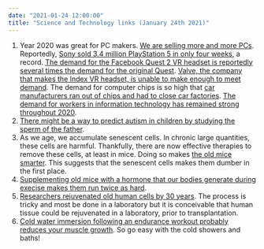 ```yaml
---
date: "2021-01-24 12:00:00"
title: "Science and Technology links (January 24th 2021)"
---
```




1. Year 2020 was great for PC makers. [We are selling more and more PCs](https://www.gartner.com/en/newsroom/press-releases/2021-01-11-gartner-says-worldwide-pc-shipments-grew-10-point-7-percent-in-the-fourth-quarter-of-2020-and-4-point-8-percent-for-the-year). Reportedly, [Sony sold 3.4 million PlayStation 5 in only four weeks](https://www.gizmochina.com/2020/12/31/sony-ps5-sales-2020-targets-in-2021-report/), a record. [The demand for the Facebook Quest 2 VR headset is reportedly several times the demand for the original Quest](https://www.vrfocus.com/2020/10/oculus-quest-2-sales-surpass-facebook-expectations-pre-orders-5x-more-than-original-quest/). [Valve, the company that makes the Index VR headset, is unable to make enough to meet demand](https://uploadvr.com/gabe-newell-index-supply-shortage/). The demand for computer chips is so high that [car manufacturers ran out of chips and had to close car factories](https://www.scmp.com/business/companies/article/3118467/how-did-worlds-carmakers-run-out-chips-it-was-year-bad-planning). [The demand for workers in information technology has remained strong throughout 2020](https://www.calcalistech.com/ctech/articles/0,7340,L-3848497,00.html).
1. [There might be a way to predict autism in children by studying the sperm of the father](https://clinicalepigeneticsjournal.biomedcentral.com/articles/10.1186/s13148-020-00995-2).
1. As we age, we accumulate senescent cells. In chronic large quantities, these cells are harmful. Thankfully, there are now effective therapies to remove these cells, at least in mice. Doing so makes [the old mice smarter](https://onlinelibrary.wiley.com/doi/full/10.1111/acel.13296). This suggests that the senescent cells makes them dumber in the first place.
1. [Supplementing old mice with a hormone that our bodies generate during execise makes them run twice as hard](https://pubmed.ncbi.nlm.nih.gov/33473109/).
1. [Researchers rejuvenated old human cells by 30 years](https://doi.org/10.1101/2021.01.15.426786). The process is tricky and most be done in a laboratory but it is conceivable that human tissue could be rejuvenated in a laboratory, prior to transplantation.
1. [Cold water immersion following an endurance workout probably reduces your muscle growth](https://pubmed.ncbi.nlm.nih.gov/31222379/). So go easy with the cold showers and baths!


